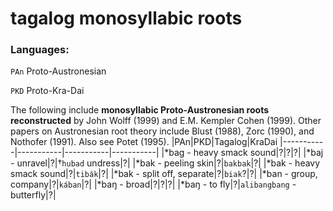 # tagalog monosyllabic roots

### Languages:

`PAn` Proto-Austronesian 

`PKD` Proto-Kra-Dai


The following include **monosyllabic Proto-Austronesian roots
reconstructed** by John Wolff (1999) and E.M. Kempler Cohen (1999). 
Other papers on Austronesian root theory include Blust (1988), Zorc (1990), and Nothofer (1991). Also see Potet (1995). 
|PAn|PKD|Tagalog|KraDai
|-----------|-----------|-----------|-----------|
|*bag - heavy smack sound|?|?|?|
|*baj - unravel|?|†`hubad` undress|?|
|*bak - peeling skin|?|`bakbak`|?|
|*bak - heavy smack sound|?|`tibák`|?|
|*bak - split off, separate|?|`biak`?|?|
|*ban - group, company|?|`kában`|?|
|*baŋ - broad|?|?|?|
|*baŋ - to fly|?|`alibangbang` - butterfly|?|


